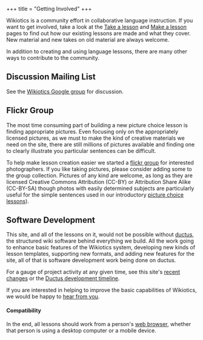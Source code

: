 +++
title = "Getting Involved"
+++

Wikiotics is a community effort in collaborative language instruction.
If you want to get involved, take a look at the [Take a
lesson](/en/Take_a_lesson) and [Make a lesson](/en/Make_a_lesson) pages
to find out how our existing lessons are made and what they cover. New
material and new takes on old material are always welcome.

In addition to creating and using language lessons, there are many other
ways to contribute to the community.

## Discussion Mailing List

See the [Wikiotics Google
group](http://groups.google.com/group/wikiotics) for discussion.

## Flickr Group

The most time consuming part of building a new picture choice lesson is
finding appropriate pictures. Even focusing only on the appropriately
licensed pictures, as we must to make the kind of creative materials we
need on the site, there are still millions of pictures available and
finding one to clearly illustrate you particular sentences can be
difficult.

To help make lesson creation easier we started a [flickr
group](http://www.flickr.com/groups/wikiotics/) for interested
photographers. If you like taking pictures, please consider adding some
to the group collection. Pictures of any kind are welcome, as long as
they are licensed Creative Commons Attribution (CC-BY) or Attribution
Share Alike (CC-BY-SA) though photos with easily determined subjects are
particularly useful for the simple sentences used in our introductory
[picture choice lessons](/en/English_Lesson_-_Introduction)).

## Software Development

This site, and all of the lessons on it, would not be possible without
[ductus](http://ductus.us/), the structured wiki software behind
everything we build. All the work going to enhance basic features of the
Wikiotics system, developing new kinds of lesson templates, supporting
new formats, and adding new features for the site, all of that is
software development work being done on ductus.

For a gauge of project activity at any given time, see this site's
[recent changes](/en/%2Brecent_changes) or the [Ductus development
timeline](http://code.ductus.us/timeline).

If you are interested in helping to improve the basic capabilities of
Wikiotics, we would be happy to [hear from
you](http://alpha.wikiotics.org/wiki/contact).

#### Compatibility

In the end, all lessons should work from a person's [web
browser](/en/Browser_testing_and_compatibility), whether that person is
using a desktop computer or a mobile device.
